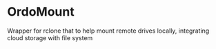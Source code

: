 # OrdoMount

Wrapper for rclone that to help mount remote drives locally, integrating cloud storage with file system
